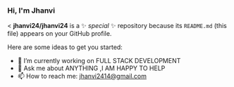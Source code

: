 ### Hi, I'm Jhanvi

<
**jhanvi24/jhanvi24** is a ✨ _special_ ✨ repository because its `README.md` (this file) appears on your GitHub profile.

Here are some ideas to get you started:

- 🌱 I’m currently working on FULL STACK DEVELOPMENT
- 💬 Ask me about ANYTHING ,I AM HAPPY TO HELP 
- 📫 How to reach me: jhanvi2414@gmail.com
>
